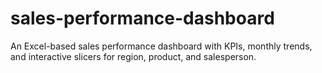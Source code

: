 # sales-performance-dashboard
An Excel-based sales performance dashboard with KPIs, monthly trends, and interactive slicers for region, product, and salesperson.
